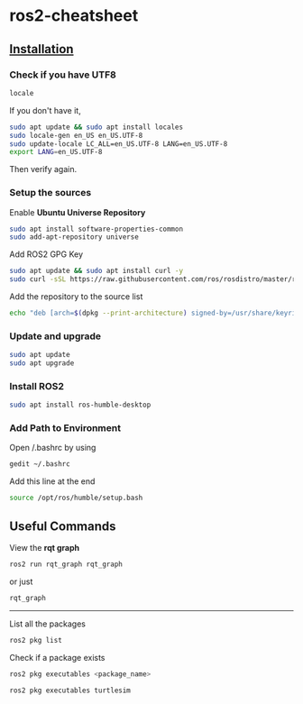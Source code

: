 # ros2-cheatsheet

## [Installation](https://docs.ros.org/en/humble/Installation/Ubuntu-Install-Debs.html)

### Check if you have UTF8
```bash
locale
```
If you don't have it,
```bash
sudo apt update && sudo apt install locales
sudo locale-gen en_US en_US.UTF-8
sudo update-locale LC_ALL=en_US.UTF-8 LANG=en_US.UTF-8
export LANG=en_US.UTF-8
```
Then verify again.

### Setup the sources
Enable **Ubuntu Universe Repository**
```bash
sudo apt install software-properties-common
sudo add-apt-repository universe
```
Add ROS2 GPG Key
```bash
sudo apt update && sudo apt install curl -y
sudo curl -sSL https://raw.githubusercontent.com/ros/rosdistro/master/ros.key -o /usr/share/keyrings/ros-archive-keyring.gpg
```
Add the repository to the source list
```bash
echo "deb [arch=$(dpkg --print-architecture) signed-by=/usr/share/keyrings/ros-archive-keyring.gpg] http://packages.ros.org/ros2/ubuntu $(. /etc/os-release && echo $UBUNTU_CODENAME) main" | sudo tee /etc/apt/sources.list.d/ros2.list > /dev/null
```

### Update and upgrade
```bash
sudo apt update
sudo apt upgrade
```

### Install ROS2
```bash
sudo apt install ros-humble-desktop
```

### Add Path to Environment
Open /.bashrc by using
```bash
gedit ~/.bashrc
```
Add this line at the end
```bash
source /opt/ros/humble/setup.bash
```

## Useful Commands
View the **rqt graph**
```bash
ros2 run rqt_graph rqt_graph
```
or just
```bash
rqt_graph
```
---
List all the packages
```bash
ros2 pkg list
```
Check if a package exists
```bash
ros2 pkg executables <package_name>
```
```bash
ros2 pkg executables turtlesim
```
